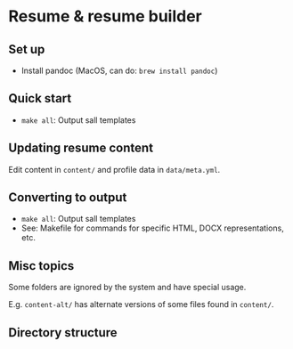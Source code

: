# Resume & resume builder

## Set up
- Install pandoc (MacOS, can do: `brew install pandoc`) 

## Quick start
- `make all`: Output sall templates

## Updating resume content
Edit content in `content/` and profile data in `data/meta.yml`.

## Converting to output
- `make all`: Output sall templates
- See: Makefile for commands for specific HTML, DOCX representations, etc.

## Misc topics
Some folders are ignored by the system and have special usage.

E.g. `content-alt/` has alternate versions of some files found in `content/`.

## Directory structure
